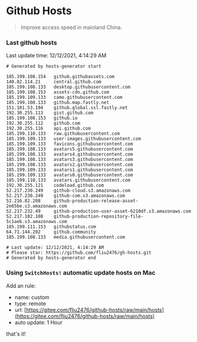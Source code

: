 # Github Hosts

> Improve access speed in mainland China.

### Last github hosts

Last update time: 12/12/2021, 4:14:29 AM

```base
# Generated by hosts-generator start 

185.199.108.154   github.githubassets.com
140.82.114.21     central.github.com
185.199.108.133   desktop.githubusercontent.com
185.199.108.153   assets-cdn.github.com
185.199.109.133   camo.githubusercontent.com
185.199.108.133   github.map.fastly.net
151.101.53.194    github.global.ssl.fastly.net
192.30.255.113    gist.github.com
185.199.108.153   github.io
192.30.255.112    github.com
192.30.255.116    api.github.com
185.199.110.133   raw.githubusercontent.com
185.199.109.133   user-images.githubusercontent.com
185.199.109.133   favicons.githubusercontent.com
185.199.108.133   avatars5.githubusercontent.com
185.199.108.133   avatars4.githubusercontent.com
185.199.108.133   avatars3.githubusercontent.com
185.199.108.133   avatars2.githubusercontent.com
185.199.109.133   avatars1.githubusercontent.com
185.199.109.133   avatars0.githubusercontent.com
185.199.110.133   avatars.githubusercontent.com
192.30.255.121    codeload.github.com
52.217.230.249    github-cloud.s3.amazonaws.com
52.217.230.249    github-com.s3.amazonaws.com
52.216.82.208     github-production-release-asset-2e65be.s3.amazonaws.com
52.217.232.49     github-production-user-asset-6210df.s3.amazonaws.com
52.217.102.108    github-production-repository-file-5c1aeb.s3.amazonaws.com
185.199.111.153   githubstatus.com
64.71.144.202     github.community
185.199.108.133   media.githubusercontent.com

# Last update: 12/12/2021, 4:14:29 AM
# Please star: https://github.com/fliu2476/gh-hosts.git
# Generated by hosts-generator end
```

### Using `SwitchHosts!` automatic update hosts on Mac
Add an rule:
- name: custom
- type: remote
- url: [https://gitee.com/fliu2476/github-hosts/raw/main/hosts](https://gitee.com/fliu2476/github-hosts/raw/main/hosts)
- auto update: 1 Hour

that's it!

